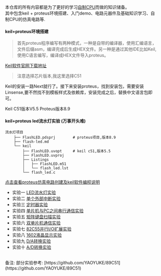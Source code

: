 本仓库的所有内容都是为了更好的学习[自制CPU](https://github.com/ymm135/TD4-4BIT-CPU)而做的知识储备。  
其中包含keil + proteus环境搭建、入门demo、电路元器件及基础知识学习、自制CPU的仿真电路等.
  
#### keil+proteus环境搭建
> 首先proteus程序编写有两种模式，一种是自带的编译器，使用汇编语言，文件后缀asm，编译完成后生成HEX文件。另一种是通过其他IDE比如Keil,使用C语言编写，编译成HEX文件导入proteus。

[Keil软件官网下载地址](https://www.keil.com/download/product/)  
> 注意选择芯片版本,我这里选择C51  

Keil的安装一路Next就行了。接下来安装proteus，找到安装包，需要安装Linsense,要不然找不到模板样式及依赖库，安装完成之后，替换中文语言包即可。  

Keil C51版本V5.5
Proteus版本8.9

#### keil+proteus led流水灯实验 (万事开头难) 

```
流水灯项目
    ├── FlashLED.pdsprj        # proteus项目,版本8.9
    ├── flash-led.md
    └── keil
        ├── FlashLED.uvopt     # keil c51,版本5.5
        ├── FlashLED.uvproj
        ├── Listings
        │   ├── FlashLED.m51
        │   └── flash_led.lst
        └── flash_led.c
```
[点击查看proteus仿真电路创建及keil软件编程说明](./流水灯/flash-led.md)


* 实验一   [LED流水灯实验](./流水灯/flash-led.md)
* 实验二   [单个外部中断实验](./实验2-单个外部中断实验/README.md)
* 实验三   [定时器实验](./实验3-定时器实验/README.md)
* 实验四   [单片机与PC之间串行通信实验]()
* 实验五   [矩阵键盘扫描实验]()
* 实验六   [双单片机通信实验]()
* 实验七   [82C55并行I/O扩展实验]()
* 实验八   [1602液晶显示实验]()
* 实验九   [D/A转换实验]()
* 实验十   [A/D转换实验]()

<br>
备注: 部分实验参考: [https://github.com/YAOYUKE/89C51](https://github.com/YAOYUKE/89C51)  

